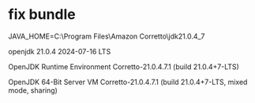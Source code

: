 # fix bundle

JAVA_HOME=C:\Program Files\Amazon Corretto\jdk21.0.4_7

openjdk 21.0.4 2024-07-16 LTS

OpenJDK Runtime Environment Corretto-21.0.4.7.1 (build 21.0.4+7-LTS)

OpenJDK 64-Bit Server VM Corretto-21.0.4.7.1 (build 21.0.4+7-LTS, mixed mode, sharing)
